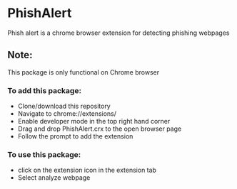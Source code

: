 # PhishAlert
Phish alert is a chrome browser extension for detecting phishing webpages

## Note:
This package is only functional on Chrome browser

### To add this package:
* Clone/download this repository
* Navigate to chrome://extensions/
* Enable developer mode in the top right hand corner
* Drag and drop PhishAlert.crx to the open browser page
* Follow the prompt to add the extension

### To use this package:
* click on the extension icon in the extension tab
* Select analyze webpage
